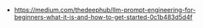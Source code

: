 * https://medium.com/thedeephub/llm-prompt-engineering-for-beginners-what-it-is-and-how-to-get-started-0c1b483d5d4f
